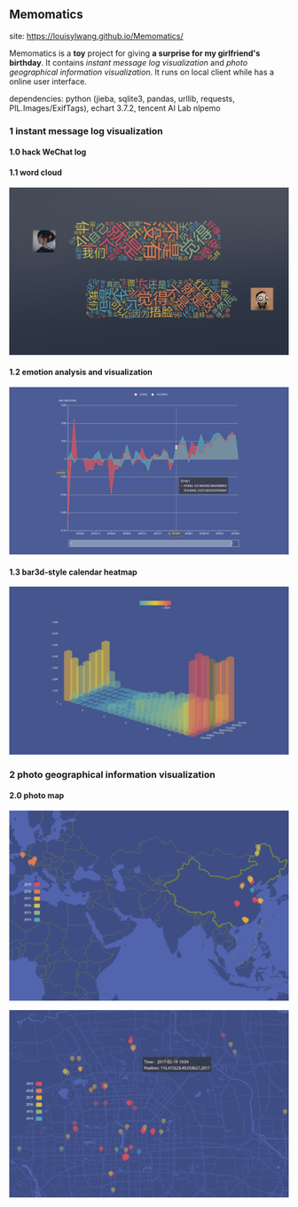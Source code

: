 ## Memomatics

site: https://louisylwang.github.io/Memomatics/

Memomatics is a **toy** project for giving **a surprise for my girlfriend's birthday**. It contains *instant message log visualization* and *photo geographical information visualization*. It runs on local client while has a online user interface. 

dependencies: python (jieba, sqlite3, pandas, urllib, requests, PIL.Images/ExifTags), echart 3.7.2, tencent AI Lab nlpemo

### 1  instant message log visualization

####  1.0 hack WeChat log 

####  1.1 word cloud

![](https://raw.githubusercontent.com/LouisYLWang/Memomatics/master/images/wordcloud.png)



####  1.2 emotion analysis and visualization

![](https://raw.githubusercontent.com/LouisYLWang/Memomatics/master/images/emo.png)



#### 1.3 bar3d-style calendar heatmap 

![](https://raw.githubusercontent.com/LouisYLWang/Memomatics/master/images/chat.png)



### 2 photo geographical information visualization 

####  2.0 photo map

![](https://raw.githubusercontent.com/LouisYLWang/Memomatics/master/images/map1.png)



![](https://raw.githubusercontent.com/LouisYLWang/Memomatics/master/images/map2.png)